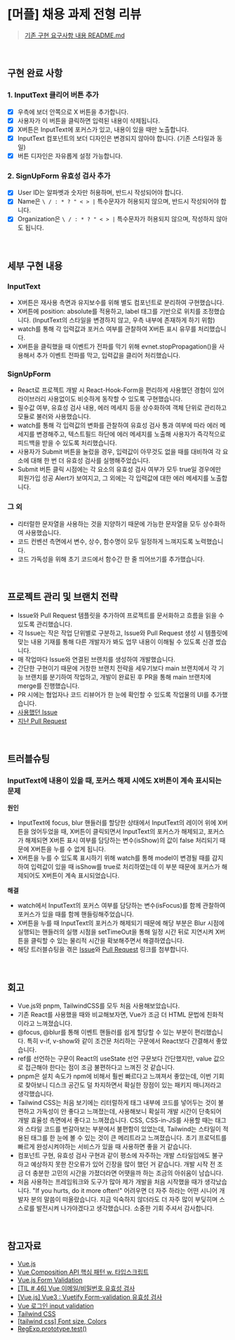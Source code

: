 # [머플] 채용 과제 전형 리뷰
> [기존 구현 요구사항 내용 README.md](https://github.com/dev-junehee/frontend-reqruiting/wiki/Murple-Frontend-%EA%B0%9C%EB%B0%9C%EC%9E%90-%EC%B1%84%EC%9A%A9-%EA%B3%BC%EC%A0%9C)

<br />

## 구현 완료 사항
### 1. InputText 클리어 버튼 추가
- [x] 우측에 보더 안쪽으로 X 버튼을 추가합니다.
- [x] 사용자가 이 버튼을 클릭하면 입력된 내용이 삭제됩니다.
- [x] X버튼은 InputText에 포커스가 있고, 내용이 있을 때만 노출합니다.
- [x] InputText 컴포넌트의 보더 디자인은 변경되지 않아야 합니다. (기존 스타일과 동일)
- [x] 버튼 디자인은 자유롭게 설정 가능합니다.

### 2. SignUpForm 유효성 검사 추가
- [x] User ID는 알파벳과 숫자만 허용하며, 반드시 작성되어야 합니다.
- [x] Name은 `\ / : * ? " < > |` 특수문자가 허용되지 않으며, 반드시 작성되어야 합니다.
- [x] Organization은 `\ / : * ? " < > |` 특수문자가 허용되지 않으며, 작성하지 않아도 됩니다.

<br />

## 세부 구현 내용
### InputText
- X버튼은 재사용 측면과 유지보수를 위해 별도 컴포넌트로 분리하여 구현했습니다.
- X버튼에 position: absolute를 적용하고, label 태그를 기반으로 위치를 조정했습니다. (InputText의 스타일을 변경하지 않고, 우측 내부에 존재하게 하기 위함)
- watch를 통해 각 입력값과 포커스 여부를 관찰하여 X버튼 표시 유무를 처리했습니다.
- X버튼을 클릭했을 때 이벤트가 전파를 막기 위해 evnet.stopPropagation()을 사용해서 추가 이벤트 전파를 막고, 입력값을 클리어 처리했습니다.

### SignUpForm
- React로 프로젝트 개발 시 React-Hook-Form을 편리하게 사용했던 경험이 있어 라이브러리 사용없이도 비슷하게 동작할 수 있도록 구현했습니다.
- 필수값 여부, 유효성 검사 내용, 에러 메세지 등을 상수화하여 객체 단위로 관리하고 모듈로 불러와 사용했습니다.
- watch를 통해 각 입력값의 변화를 관찰하여 유효성 검사 통과 여부에 따라 에러 메세지를 변경해주고, 텍스트필드 하단에 에러 메세지를 노출해 사용자가 즉각적으로 피드백을 받을 수 있도록 처리했습니다.
- 사용자가 Submit 버튼을 눌렀을 경우, 입력값이 아무것도 없을 때를 대비하여 각 요소에 대해 한 번 더 유효성 검사를 실행해주었습니다.
- Submit 버튼 클릭 시점에는 각 요소의 유효성 검사 여부가 모두 true일 경우에만 회원가입 성공 Alert가 보여지고, 그 외에는 각 입력값에 대한 에러 메세지를 노출합니다.

### 그 외
- 리터럴한 문자열을 사용하는 것을 지양하기 때문에 가능한 문자열을 모두 상수화하여 사용했습니다.
- 코드 컨벤션 측면에서 변수, 상수, 함수명이 모두 일정하게 느껴지도록 노력했습니다.
- 코드 가독성을 위해 초기 코드에서 함수간 한 줄 띄어쓰기를 추가했습니다.

<br />

## 프로젝트 관리 및 브랜치 전략
- Issue와 Pull Request 템플릿을 추가하여 프로젝트를 문서화하고 흐름을 읽을 수 있도록 관리했습니다.
- 각 Issue는 작은 작업 단위별로 구분하고, Issue와 Pull Request 생성 시 템플릿에 맞는 내용 기재를 통해 다른 개발자가 봐도 업무 내용이 이해될 수 있도록 신경 썼습니다. 
- 매 작업마다 Issue와 연결된 브랜치를 생성하여 개발했습니다.
- 간단한 구현이기 때문에 거창한 브랜치 전략을 세우기보다 main 브랜치에서 각 기능 브랜치를 분기하여 작업하고, 개발이 완료된 후 PR을 통해 main 브랜치에 merge를 진행했습니다.
- PR 시에는 협업자나 코드 리뷰어가 한 눈에 확인할 수 있도록 작업물의 UI를 추가했습니다.
- [사용했던 Issue](https://github.com/dev-junehee/frontend-reqruiting/issues?q=is%3Aissue+is%3Aclosed)
- [지난 Pull Request](https://github.com/dev-junehee/frontend-reqruiting/pulls?q=is%3Apr+is%3Aclosed)

<br />

## 트러블슈팅
### InputText에 내용이 있을 때, 포커스 해제 시에도 X버튼이 계속 표시되는 문제
**원인**
- InputText에 focus, blur 핸들러를 할당한 상태에서 InputText의 레이어 위에 X버튼을 얹어두었을 때, X버튼이 클릭되면서 InputText의 포커스가 해제되고, 포커스가 해제되면 X버튼 표시 여부를 담당하는 변수(isShow)의 값이 false 처리되기 때문에 X버튼을 누를 수 없게 됩니다.
- X버튼을 누를 수 있도록 표시하기 위해 watch를 통해 model이 변경될 때를 감지하여 입력값이 있을 때 isShow를 true로 처리하였는데 이 부분 때문에 포커스가 해제되어도 X버튼이 계속 표시되었습니다.

**해결**
- watch에서 InputText의 포커스 여부를 담당하는 변수(isFocus)를 함께 관찰하여 포커스가 있을 때를 함께 핸들링해주었습니다.
- X버튼을 누를 때 InputText의 포커스가 해제되기 때문에 해당 부분은 Blur 시점에 실행되는 핸들러의 실행 시점을 setTimeOut을 통해 일정 시간 뒤로 지연시켜 X버튼을 클릭할 수 있는 물리적 시간을 확보해주면서 해결하였습니다.
- 해당 트러블슈팅을 겪은 [Issue](https://github.com/dev-junehee/frontend-reqruiting/issues/7)와 [Pull Request](https://github.com/dev-junehee/frontend-reqruiting/pull/4) 링크를 첨부합니다.

<br />

## 회고
- Vue.js와 pnpm, TailwindCSS를 모두 처음 사용해보았습니다.
- 기존 React를 사용했을 때와 비교해보자면, Vue가 조금 더 HTML 문법에 친화적이라고 느껴졌습니다.
- @focus, @blur를 통해 이벤트 핸들러를 쉽게 할당할 수 있는 부분이 편리했습니다. 특히 v-if, v-show와 같이 조건문 처리하는 구문에서 React보다 간결해서 좋았습니다.
- ref를 선언하는 구문이 React의 useState 선언 구문보다 간단했지만, value 값으로 접근해야 한다는 점이 조금 불편하다고 느껴진 것 같습니다.
- pnpm은 설치 속도가 npm에 비해서 훨씬 빠르다고 느껴져서 좋았는데, 이번 기회로 찾아보니 디스크 공간도 덜 차지하면서 확실한 장점이 있는 패키지 매니저라고 생각했습니다.
- Tailwind CSS는 처음 보기에는 리터럴하게 태그 내부에 코드를 넣어두는 것이 불편하고 가독성이 안 좋다고 느껴졌는데, 사용해보니 확실히 개발 시간이 단축되어 개발 효율성 측면에서 좋다고 느껴졌습니다. CSS, CSS-in-JS를 사용할 때는 태그와 스타일 코드를 번갈아보는 부분에서 불편함이 있었는데, Tailwind는 스타일이 적용된 태그를 한 눈에 볼 수 있는 것이 큰 메리트라고 느껴졌습니다. 초기 프로덕트를 빠르게 완성시켜야하는 서비스가 있을 때 사용하면 좋을 거 같습니다.
- 컴포넌트 구현, 유효성 검사 구현과 같이 평소에 자주하는 개발 스타일임에도 불구하고 예상하지 못한 잔오류가 있어 긴장을 많이 했던 거 같습니다. 개발 시작 전 조금 더 충분한 고민의 시간을 가졌더라면 어땟을까 하는 조금의 아쉬움이 남습니다.
- 처음 사용하는 프레임워크와 도구가 많아 제가 개발을 처음 시작했을 때가 생각났습니다. "If you hurts, do it more often!" 어려우면 더 자주 하라는 어떤 시니어 개발자 분의 말씀이 떠올랐습니다. 지금 익숙하지 않더라도 더 자주 많이 부딪히며 스스로를 발전시켜 나가야겠다고 생각했습니다. 소중한 기회 주셔서 감사합니다.

<br />

## 참고자료
- [Vue.js](https://vuejs.org/)
- [Vue Composition API 핵심 패턴 w. 타입스크립트](https://www.heropy.dev/p/zDWwNL)
- [Vue.js Form Validation](https://v2.ko.vuejs.org/v2/cookbook/form-validation.html)
- [[TIL # 46] Vue 이메일/비밀번호 유효성 검사](https://velog.io/@yejine2/TIL-46-Vue-유효성검사)
- [[Vue.js] Vue3 : Vuetify Form-validation 유효성 검사](https://devel-log.tistory.com/71)
- [Vue 로그인 input validation](https://jamkim-playground.tistory.com/entry/VUE-%EB%A1%9C%EA%B7%B8%EC%9D%B8-input-validation)
- [Tailwind CSS](https://tailwindcss.com/)
- [[tailwind css] Font size, Colors](https://taejinkim-devlog.tistory.com/144)
- [RegExp.prototype.test()](https://developer.mozilla.org/ko/docs/Web/JavaScript/Reference/Global_Objects/RegExp/test)
